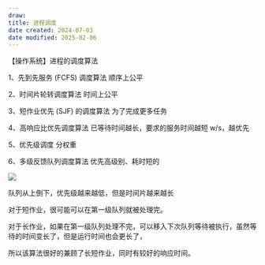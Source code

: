 ```yaml
---
draw:
title: 进程调度
date created: 2024-07-03
date modified: 2025-02-06
---
```


【操作系统】进程的调度算法

1、先到先服务 (FCFS) 调度算法 顺序上公平

2、时间⽚轮转调度算法 时间上公平

3、短作业优先 (SJF) 的调度算法 为了完成更多任务

4、⾼响应⽐优先调度算法 已等待时间越⻓，要求的服务时间越短 w/s，越优先

5、优先级调度 分权重

6、多级反馈队列调度算法 优先高级别、耗时短的

![](https://cdn-a.markji.com/files/6337bb8be718e5ceafc65b2b_hd.png?e=1719999938964&token=xX63b9jqTlDOcGmctt5K9254rV0LG8hS9BmDeFBy:bkeZ7tbvGmRJyoQ9hmaTngtDqnU=)

队列从上倒下，优先级越来越低，但是时间片越来越长

对于短作业，很可能可以在第⼀级队列就被处理完。

对于⻓作业，如果在第⼀级队列处理不完，可以移⼊下次队列等待被执⾏，虽然等待的时间变⻓了，但是运⾏时间也会更⻓了，

所以该算法很好的兼顾了⻓短作业，同时有较好的响应时间。
